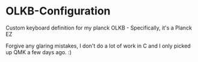 # OLKB-Configuration
Custom keyboard definition for my planck OLKB - Specifically, it's a Planck EZ

Forgive any glaring mistakes, I don't do a lot of work in C and I only picked up QMK a few days ago. :) 
